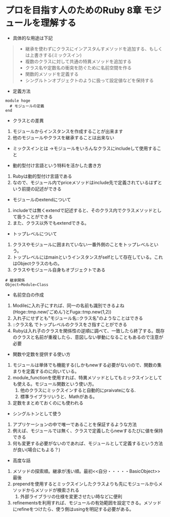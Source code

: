 # プロを目指す人のためのRuby 8章 モジュールを理解する

* 具体的な用途は下記

> * 継承を使わずにクラスにインアスタんすメソッドを追加する、もしくは上書きする(ミックスイン)
> * 複数のクラスに対して共通の特異メソッドを追加する
> * クラス名や定数名の衝突を防ぐために名前空間を作る
> * 関数的メソッドを定義する
> * シングルトンオブジェクトのように扱って設定値などを保持する

* 定義方法

```
module hoge
  # モジュールの定義
end
```

* クラスとの差異

1. モジュールからインスタンスを作成することが出来ます
1. 他のモジュールやクラスを継承することは出来ない

* ミックスインとは
→モジュールをいろんなクラスにincludeして使用すること

* 動的型付け言語という特料を活かした書き方

1. Rubyは動的型付け言語である
1. なので、モジュール内でpriceメソッドはinclude先で定義されているはずという前提の記述ができる


* モジュールのextendについて

1. includeでは無くextendで記述すると、そのクラス内でクラスメソッドとして扱うことができる
1. また、クラス以外でもextendできる。

* トップレベルについて

1. クラスやモジュールに囲まれていない一番外側のことをトップレベルという。
1. トップレベルにはmainというインスタンスがselfとして存在している。これはObjectクラスのもの。
1. クラスやモジュール自身もオブジェクトである

```
# 継承関係
Object←Module←Class
```
* 名前空白の作成

1. Modileに入れ子にすれば、同一の名前も識別できるよね(Hoge::tmp.new('ごめん')とFuga::tmp.new(1,2))
1. 入れ子にせずとも"モジュール名::クラス名"のようなことはできる 
1. ::クラス名 でトップレベルのクラスをさ指すことができる
1. Rubyは入れ子のクラスを関係性の逆順に調べて、一致したら終了する。既存のクラスと名前が重複したら、意図しない挙動になることもあるので注意が必要

* 関数や定数を提供する使い方

1. モジュールは単体でも機能する(しかもnewする必要がない)ので、関数の集まりを定義するのに向いている。
1. module_functionを使用すれば、特異メソッドとしてもミックスインとしても使える。モジュール関数という使い方。
    1. 他のクラスにミックスインすると自動的にpraivateになる.
    1. 標準ライブラリいうと、Mathがある。
1. 定数をまとめておくのにも使われる

* シングルトンとして使う

1. アプリケーションの中で唯一であることを保証するような方法
1. 例えば、モジュールでは無く、クラスで定義したらnewするたびに値を保持できる
1. 何も変更する必要がないのであれば、モジュールとして定義するという方法が良い(場合にもよる？)

* 高度な話

1. メソッドの探索順。継承が浅い順。最初<<自分・・・・・BasicObject>>最後
1. prependを使用するとミックスインしたクラスよりも先にモジュールからメソッドからメソッドが検索される
    1. 外部ライブラリの仕様を変更させたい時などに便利
1. refinementsを利用すれば、モジュールの有効範囲を設定できる。メソッドにrefineをつけたら、使う側はusingを明記する必要がある。 

